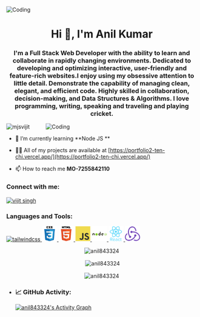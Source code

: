
<img align="center" alt="Coding" width="100%" height="250px" src="https://tapendrapandey.com.np/wp-content/uploads/2020/09/head.gif" />
<h1 align="center">Hi 👋, I'm Anil Kumar</h1>
<h3 align="center">I'm a Full Stack Web Developer with the ability to learn and collaborate in rapidly changing environments. Dedicated to developing and optimizing interactive, user-friendly and feature-rich websites.I enjoy using my obsessive attention to little detail. Demonstrate the capability of managing clean, elegant, and efficient code. Highly skilled in collaboration, decision-making, and Data Structures & Algorithms.
I love programming, writing, speaking and traveling and playing cricket.</h3>

<img align="right" alt="Coding" width="400" src="https://c.tenor.com/flflC6GFzO8AAAAd/sultan-alrefaei-programmer.gif" />

<p align="left"> <img src="https://komarev.com/ghpvc/?username=mjsvijit&label=Profile%20views&color=0e75b6&style=flat" alt="mjsvijit" /> </p>

- 🌱 I’m currently learning **Node JS **

- 👨‍💻 All of my projects are available at [https://portfolio2-ten-chi.vercel.app/](https://portfolio2-ten-chi.vercel.app/)

- 📫 How to reach me **MO-7255842110**

<h3 align="left">Connect with me:</h3>
<p align="left">
<a href="https://www.linkedin.com/in/anil-kumar-7311a3211/" target="blank"><img align="center" src="https://raw.githubusercontent.com/rahuldkjain/github-profile-readme-generator/master/src/images/icons/Social/linked-in-alt.svg" alt="vijit singh" height="30" width="40" /></a>
</p>

<h3 align="left">Languages and Tools:</h3>
<p align="left"> <a href="https://tailwindcss.com/" target="_blank" rel="noreferrer"> <img src="https://hight.io/_nuxt/img/tailwind.3558838.png" alt="tailwindcss" width="40" height="40"/> </a> <a href="https://www.w3schools.com/css/" target="_blank" rel="noreferrer"> <img src="https://raw.githubusercontent.com/devicons/devicon/master/icons/css3/css3-original-wordmark.svg" alt="css3" width="40" height="40"/> </a> <a href="https://www.w3.org/html/" target="_blank" rel="noreferrer"> <img src="https://raw.githubusercontent.com/devicons/devicon/master/icons/html5/html5-original-wordmark.svg" alt="html5" width="40" height="40"/> </a> <a href="https://developer.mozilla.org/en-US/docs/Web/JavaScript" target="_blank" rel="noreferrer"> <img src="https://raw.githubusercontent.com/devicons/devicon/master/icons/javascript/javascript-original.svg" alt="javascript" width="40" height="40"/> </a> <a href="https://nodejs.org" target="_blank" rel="noreferrer"> <img src="https://raw.githubusercontent.com/devicons/devicon/master/icons/nodejs/nodejs-original-wordmark.svg" alt="nodejs" width="40" height="40"/> </a> <a href="https://reactjs.org/" target="_blank" rel="noreferrer"> <img src="https://raw.githubusercontent.com/devicons/devicon/master/icons/react/react-original-wordmark.svg" alt="react" width="40" height="40"/> </a> <a href="https://redux.js.org" target="_blank" rel="noreferrer"> <img src="https://raw.githubusercontent.com/devicons/devicon/master/icons/redux/redux-original.svg" alt="redux" width="40" height="40"/> </a> </p>


<p align="center"><img
                src="https://github-readme-stats.vercel.app/api/top-langs?username=anil843324&theme=dark&hide_border=true&show_icons=true&locale=en&layout=compact"
                alt="anil843324" /></p>

<p align="center">&nbsp;<img align="center"
                src="https://github-readme-stats.vercel.app/api?username=anil843324&show_icons=true&theme=dark&hide_border=true&locale=en"
                alt="anil843324" /></p>

<p align="center"><img align="center" src="https://github-readme-streak-stats.herokuapp.com/?user=anil843324&theme=dark&hide_border=true"
                alt="anil843324" /></p>

- ### 📈 GitHub Activity:
  <a href="https://github.com/anil843324/github-readme-activity-graph"><img alt="anil843324's Activity Graph" src="https://activity-graph.herokuapp.com/graph?username=anil843324&bg_color=1F222E&color=F8D866&line=F85D7F&point=FFFFFF&hide_border=true" /></a>
  


<!---
anil843324/anil843324 is a ✨ special ✨ repository because its `README.md` (this file) appears on your GitHub profile.
You can click the Preview link to take a look at your changes.
--->
